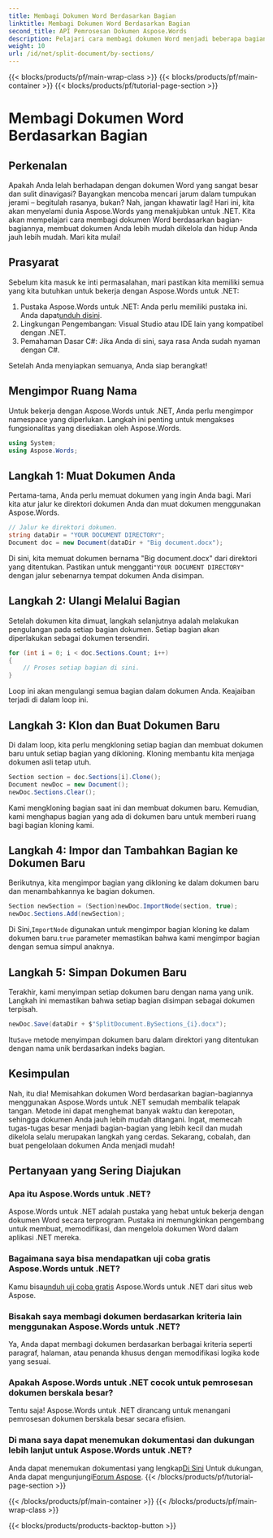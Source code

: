 ```yaml
---
title: Membagi Dokumen Word Berdasarkan Bagian
linktitle: Membagi Dokumen Word Berdasarkan Bagian
second_title: API Pemrosesan Dokumen Aspose.Words
description: Pelajari cara membagi dokumen Word menjadi beberapa bagian menggunakan Aspose.Words untuk .NET. Ikuti panduan terperinci langkah demi langkah ini untuk manajemen dokumen yang efisien.
weight: 10
url: /id/net/split-document/by-sections/
---
```


{{< blocks/products/pf/main-wrap-class >}}
{{< blocks/products/pf/main-container >}}
{{< blocks/products/pf/tutorial-page-section >}}

# Membagi Dokumen Word Berdasarkan Bagian

## Perkenalan

Apakah Anda lelah berhadapan dengan dokumen Word yang sangat besar dan sulit dinavigasi? Bayangkan mencoba mencari jarum dalam tumpukan jerami – begitulah rasanya, bukan? Nah, jangan khawatir lagi! Hari ini, kita akan menyelami dunia Aspose.Words yang menakjubkan untuk .NET. Kita akan mempelajari cara membagi dokumen Word berdasarkan bagian-bagiannya, membuat dokumen Anda lebih mudah dikelola dan hidup Anda jauh lebih mudah. Mari kita mulai!

## Prasyarat

Sebelum kita masuk ke inti permasalahan, mari pastikan kita memiliki semua yang kita butuhkan untuk bekerja dengan Aspose.Words untuk .NET:

1.  Pustaka Aspose.Words untuk .NET: Anda perlu memiliki pustaka ini. Anda dapat[unduh disini](https://releases.aspose.com/words/net/).
2. Lingkungan Pengembangan: Visual Studio atau IDE lain yang kompatibel dengan .NET.
3. Pemahaman Dasar C#: Jika Anda di sini, saya rasa Anda sudah nyaman dengan C#.

Setelah Anda menyiapkan semuanya, Anda siap berangkat!

## Mengimpor Ruang Nama

Untuk bekerja dengan Aspose.Words untuk .NET, Anda perlu mengimpor namespace yang diperlukan. Langkah ini penting untuk mengakses fungsionalitas yang disediakan oleh Aspose.Words.

```csharp
using System;
using Aspose.Words;
```

## Langkah 1: Muat Dokumen Anda

Pertama-tama, Anda perlu memuat dokumen yang ingin Anda bagi. Mari kita atur jalur ke direktori dokumen Anda dan muat dokumen menggunakan Aspose.Words.

```csharp
// Jalur ke direktori dokumen.
string dataDir = "YOUR DOCUMENT DIRECTORY";
Document doc = new Document(dataDir + "Big document.docx");
```

 Di sini, kita memuat dokumen bernama "Big document.docx" dari direktori yang ditentukan. Pastikan untuk mengganti`"YOUR DOCUMENT DIRECTORY"` dengan jalur sebenarnya tempat dokumen Anda disimpan.

## Langkah 2: Ulangi Melalui Bagian

Setelah dokumen kita dimuat, langkah selanjutnya adalah melakukan pengulangan pada setiap bagian dokumen. Setiap bagian akan diperlakukan sebagai dokumen tersendiri.

```csharp
for (int i = 0; i < doc.Sections.Count; i++)
{
    // Proses setiap bagian di sini.
}
```

Loop ini akan mengulangi semua bagian dalam dokumen Anda. Keajaiban terjadi di dalam loop ini.

## Langkah 3: Klon dan Buat Dokumen Baru

Di dalam loop, kita perlu mengkloning setiap bagian dan membuat dokumen baru untuk setiap bagian yang dikloning. Kloning membantu kita menjaga dokumen asli tetap utuh.

```csharp
Section section = doc.Sections[i].Clone();
Document newDoc = new Document();
newDoc.Sections.Clear();
```

Kami mengkloning bagian saat ini dan membuat dokumen baru. Kemudian, kami menghapus bagian yang ada di dokumen baru untuk memberi ruang bagi bagian kloning kami.

## Langkah 4: Impor dan Tambahkan Bagian ke Dokumen Baru

Berikutnya, kita mengimpor bagian yang dikloning ke dalam dokumen baru dan menambahkannya ke bagian dokumen.

```csharp
Section newSection = (Section)newDoc.ImportNode(section, true);
newDoc.Sections.Add(newSection);
```

 Di Sini,`ImportNode` digunakan untuk mengimpor bagian kloning ke dalam dokumen baru.`true` parameter memastikan bahwa kami mengimpor bagian dengan semua simpul anaknya.

## Langkah 5: Simpan Dokumen Baru

Terakhir, kami menyimpan setiap dokumen baru dengan nama yang unik. Langkah ini memastikan bahwa setiap bagian disimpan sebagai dokumen terpisah.

```csharp
newDoc.Save(dataDir + $"SplitDocument.BySections_{i}.docx");
```

 Itu`Save` metode menyimpan dokumen baru dalam direktori yang ditentukan dengan nama unik berdasarkan indeks bagian.

## Kesimpulan

Nah, itu dia! Memisahkan dokumen Word berdasarkan bagian-bagiannya menggunakan Aspose.Words untuk .NET semudah membalik telapak tangan. Metode ini dapat menghemat banyak waktu dan kerepotan, sehingga dokumen Anda jauh lebih mudah ditangani. Ingat, memecah tugas-tugas besar menjadi bagian-bagian yang lebih kecil dan mudah dikelola selalu merupakan langkah yang cerdas. Sekarang, cobalah, dan buat pengelolaan dokumen Anda menjadi mudah!

## Pertanyaan yang Sering Diajukan

### Apa itu Aspose.Words untuk .NET?
Aspose.Words untuk .NET adalah pustaka yang hebat untuk bekerja dengan dokumen Word secara terprogram. Pustaka ini memungkinkan pengembang untuk membuat, memodifikasi, dan mengelola dokumen Word dalam aplikasi .NET mereka.

### Bagaimana saya bisa mendapatkan uji coba gratis Aspose.Words untuk .NET?
 Kamu bisa[unduh uji coba gratis](https://releases.aspose.com/) Aspose.Words untuk .NET dari situs web Aspose.

### Bisakah saya membagi dokumen berdasarkan kriteria lain menggunakan Aspose.Words untuk .NET?
Ya, Anda dapat membagi dokumen berdasarkan berbagai kriteria seperti paragraf, halaman, atau penanda khusus dengan memodifikasi logika kode yang sesuai.

### Apakah Aspose.Words untuk .NET cocok untuk pemrosesan dokumen berskala besar?
Tentu saja! Aspose.Words untuk .NET dirancang untuk menangani pemrosesan dokumen berskala besar secara efisien.

### Di mana saya dapat menemukan dokumentasi dan dukungan lebih lanjut untuk Aspose.Words untuk .NET?
 Anda dapat menemukan dokumentasi yang lengkap[Di Sini](https://reference.aspose.com/words/net/) Untuk dukungan, Anda dapat mengunjungi[Forum Aspose](https://forum.aspose.com/c/words/8).
{{< /blocks/products/pf/tutorial-page-section >}}

{{< /blocks/products/pf/main-container >}}
{{< /blocks/products/pf/main-wrap-class >}}

{{< blocks/products/products-backtop-button >}}
